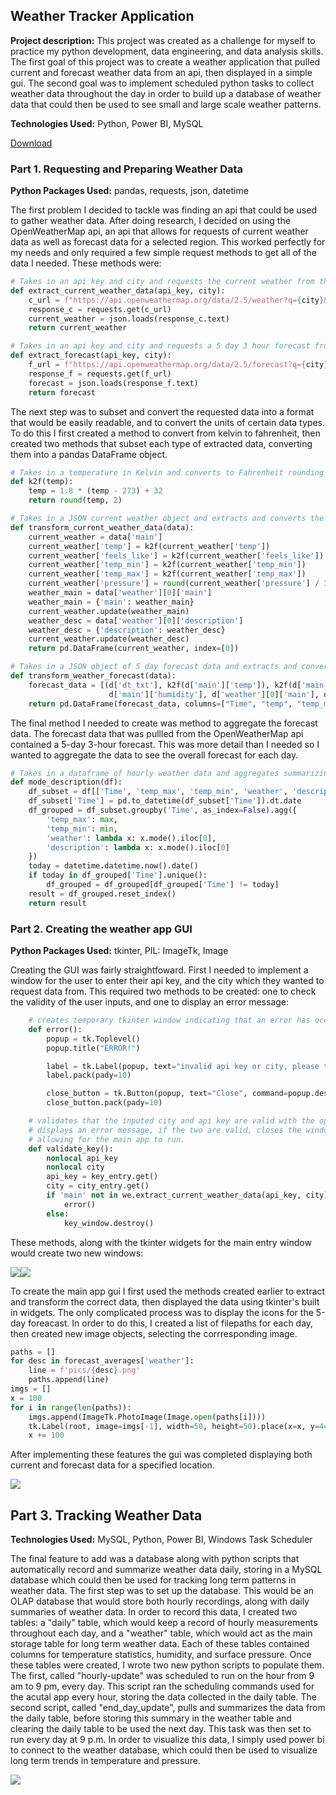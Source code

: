 ## Weather Tracker Application

**Project description:** This project was created as a challenge for myself to practice my python development, data engineering, and data analysis skills. The first goal of this project was to create a weather application that pulled current and forecast weather data from an api, then displayed in a simple gui. The second goal was to implement scheduled python tasks to collect weather data throughout the day in order to build up a database of weather data that could then be used to see small and large scale weather patterns.

**Technologies Used:** Python, Power BI, MySQL

<a href="https://github.com/mbdetering/weather-tracker-application">Download</a>

### Part 1. Requesting and Preparing Weather Data

**Python Packages Used:** pandas, requests, json, datetime

The first problem I decided to tackle was finding an api that could be used to gather weather data. After doing research, I decided on using the OpenWeatherMap api, an api that allows for requests of current weather data as well as forecast data for a selected region. This worked perfectly for my needs and only required a few simple request methods to get all of the data I needed. These methods were:

```Python
# Takes in an api key and city and requests the current weather from the openweathermap api as a JSON object
def extract_current_weather_data(api_key, city):
    c_url = f"https://api.openweathermap.org/data/2.5/weather?q={city}&appid={api_key}"
    response_c = requests.get(c_url)
    current_weather = json.loads(response_c.text)
    return current_weather
```

```Python
# Takes in an api key and city and requests a 5 day 3 hour forecast from the openweathermap api as a JSON object
def extract_forecast(api_key, city):
    f_url = f"https://api.openweathermap.org/data/2.5/forecast?q={city}&appid={api_key}"
    response_f = requests.get(f_url)
    forecast = json.loads(response_f.text)
    return forecast
```

The next step was to subset and convert the requested data into a format that would be easily readable, and to convert the units of certain data types. To do this I first created a method to convert from kelvin to fahrenheit, then created two methods that subset each type of extracted data, converting them into a pandas DataFrame object.

```Python
# Takes in a temperature in Kelvin and converts to Fahrenheit rounding to 2 decimal places
def k2f(temp):
    temp = 1.8 * (temp - 273) + 32
    return round(temp, 2)
```

```Python
# Takes in a JSON current weather object and extracts and converts the data within into a pandas DataFrame object
def transform_current_weather_data(data):
    current_weather = data['main']
    current_weather['temp'] = k2f(current_weather['temp'])
    current_weather['feels_like'] = k2f(current_weather['feels_like'])
    current_weather['temp_min'] = k2f(current_weather['temp_min'])
    current_weather['temp_max'] = k2f(current_weather['temp_max'])
    current_weather['pressure'] = round(current_weather['pressure'] / 33.684, 2)
    weather_main = data['weather'][0]['main']
    weather_main = {'main': weather_main}
    current_weather.update(weather_main)
    weather_desc = data['weather'][0]['description']
    weather_desc = {'description': weather_desc}
    current_weather.update(weather_desc)
    return pd.DataFrame(current_weather, index=[0])
```

```Python
# Takes in a JSON object of 5 day forecast data and extracts and converts to a pandas DataFrame object
def transform_weather_forecast(data):
    forecast_data = [(d['dt_txt'], k2f(d['main']['temp']), k2f(d['main']['temp_max']), k2f(d['main']['temp_min']),
                      d['main']['humidity'], d['weather'][0]['main'], d['weather'][0]['description']) for d in data['list']]
    return pd.DataFrame(forecast_data, columns=["Time", "temp", "temp_max", "temp_min", "humidity", "weather", "description"])
```

The final method I needed to create was method to aggregate the forecast data. The forecast data that was pullled from the OpenWeatherMap api contained a 5-day 3-hour forecast. This was more detail than I needed so I wanted to aggregate the data to see the overall forecast for each day.

```Python
# Takes in a dataframe of hourly weather data and aggregates summarizing by day before returning summarized DataFrame
def mode_description(df):
    df_subset = df[['Time', 'temp_max', 'temp_min', 'weather', 'description']]
    df_subset['Time'] = pd.to_datetime(df_subset['Time']).dt.date
    df_grouped = df_subset.groupby('Time', as_index=False).agg({
        'temp_max': max,
        'temp_min': min,
        'weather': lambda x: x.mode().iloc[0],
        'description': lambda x: x.mode().iloc[0]
    })
    today = datetime.datetime.now().date()
    if today in df_grouped['Time'].unique():
        df_grouped = df_grouped[df_grouped['Time'] != today]
    result = df_grouped.reset_index()
    return result
```

### Part 2. Creating the weather app GUI

**Python Packages Used:** tkinter, PIL: ImageTk, Image

Creating the GUI was fairly straightfoward. First I needed to implement a window for the user to enter their api key, and the city which they wanted to request data from. This required two methods to be created: one to check the validity of the user inputs, and one to display an error message:

```Python
    # creates temporary tkinter window indicating that an error has occured in requesting the openweathermap api
    def error():
        popup = tk.Toplevel()
        popup.title("ERROR!")

        label = tk.Label(popup, text="invalid api key or city, please try again")
        label.pack(pady=10)

        close_button = tk.Button(popup, text="Close", command=popup.destroy)
        close_button.pack(pady=10)
```

```Python
    # validates that the inputed city and api key are valid with the openweathermap api. If the two are not valid,
    # displays an error message, if the two are valid, closes the window and returns the inputs
    # allowing for the main app to run.
    def validate_key():
        nonlocal api_key
        nonlocal city
        api_key = key_entry.get()
        city = city_entry.get()
        if 'main' not in we.extract_current_weather_data(api_key, city):
            error()
        else:
            key_window.destroy()
```

These methods, along with the tkinter widgets for the main entry window would create two new windows:

<img src="images/screenshots/check.png?raw=true"/><img src="images/screenshots/error.png?raw=true"/>

To create the main app gui I first used the methods created earlier to extract and transform the correct data, then displayed the data using tkinter's built in widgets. The only complicated process was to display the icons for the 5-day foreacast. In order to do this, I created a list of filepaths for each day, then created new image objects, selecting the corrresponding image.

```Python
paths = []
for desc in forecast_averages['weather']:
    line = f'pics/{desc}.png'
    paths.append(line)
imgs = []
x = 100
for i in range(len(paths)):
    imgs.append(ImageTk.PhotoImage(Image.open(paths[i])))
    tk.Label(root, image=imgs[-1], width=50, height=50).place(x=x, y=440, anchor="center")
    x += 100
```

After implementing these features the gui was completed displaying both current and forecast data for a specified location.

<img src="images/screenshots/GUI.png?raw=true"/>

## Part 3. Tracking Weather Data

**Technologies Used:** MySQL, Python, Power BI, Windows Task Scheduler

The final feature to add was a database along with python scripts that automatically record and summarize weather data daily, storing in a MySQL database which could then be used for tracking long term patterns in weather data. The first step was to set up the database. This would be an OLAP database that would store both hourly recordings, along with daily summaries of weather data. In order to record this data, I created two tables: a "daily" table, which would keep a record of hourly measurements throughout each day, and a "weather" table, which would act as the main storage table for long term weather data. Each of these tables contained columns for temperature statistics, humidity, and surface pressure. Once these tables were created, I wrote two new python scripts to populate them. The first, called "hourly-update" was scheduled to run on the hour from 9 am to 9 pm, every day. This script ran the scheduling commands used for the acutal app every hour, storing the data collected in the daily table. The second script, called "end_day_update", pulls and summarizes the data from the daily table, before storing this summary in the weather table and clearing the daily table to be used the next day. This task was then set to run every day at 9 p.m. In order to visualize this data, I simply used power bi to connect to the weather database, which could then be used to visualize long term trends in temperature and pressure.

<img src="images/screenshots/Summaries.png?raw=true"/>
